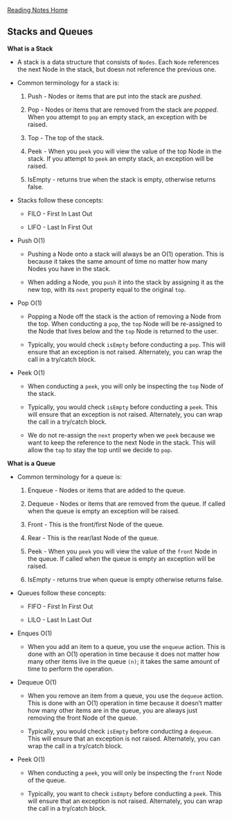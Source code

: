 [Reading Notes Home](https://d-d-wolfe.github.io/reading-notes/)

## Stacks and Queues

**What is a Stack**

  - A stack is a data structure that consists of `Nodes`. Each `Node` references the next Node in the stack, but doesn not reference the previous one.

  - Common terminology for a stack is:

    1. Push - Nodes or items that are put into the stack are *pushed*.

    2. Pop - Nodes or items that are removed from the stack are *popped*. When you attempt to `pop` an empty stack, an exception with be raised.

    3. Top - The top of the stack.

    4. Peek - When you `peek` you will view the value of the top Node in the stack. If you attempt to `peek` an empty stack, an exception will be raised.

    5. IsEmpty - returns true when the stack is empty, otherwise returns false.

  - Stacks follow these concepts:

    - FILO - First In Last Out

    - LIFO - Last In First Out

  - Push O(1)

    - Pushing a Node onto a stack will always be an O(1) operation. This is because it takes the same amount of time no matter how many Nodes you have in the stack.

    - When adding a Node, you `push` it into the stack by assigning it as the new top, with its `next` property equal to the original `top`.

  - Pop O(1)

    - Popping a Node off the stack is the action of removing a Node from the top. When conducting a `pop`, the `top` Node will be re-assigned to the Node that lives below and the `top` Node is returned to the user.

    - Typically, you would check `isEmpty` before conducting a `pop`. This will ensure that an exception is not raised. Alternately, you can wrap the call in a try/catch block.

  - Peek O(1)

    - When conducting a `peek`, you will only be inspecting the `top` Node of the stack.

    - Typically, you would check `isEmpty` before conducting a `peek`. This will ensure that an exception is not raised. Alternately, you can wrap the call in a try/catch block.

    - We do not re-assign the `next` property when we `peek` because we want to keep the reference to the next Node in the stack. This will allow the `top` to stay the top until we decide to `pop`.

**What is a Queue**

  - Common terminology for a queue is:

    1. Enqueue - Nodes or items that are added to the queue.

    2. Dequeue - Nodes or items that are removed from the queue. If called when the queue is empty an exception will be raised.

    3. Front - This is the front/first Node of the queue.

    4. Rear - This is the rear/last Node of the queue.

    5. Peek - When you `peek` you will view the value of the `front` Node in the queue. If called when the queue is empty an exception will be raised.

    6. IsEmpty - returns true when queue is empty otherwise returns false.

  - Queues follow these concepts:

    - FIFO - First In First Out

    - LILO - Last In Last Out

  - Enques O(1)

    - When you add an item to a queue, you use the `enqueue` action. This is done with an O(1) operation in time because it does not matter how many other items live in the queue `(n)`; it takes the same amount of time to perform the operation.

  - Dequeue O(1)

    - When you remove an item from a queue, you use the `dequeue` action. This is done with an O(1) operation in time because it doesn’t matter how many other items are in the queue, you are always just removing the front Node of the queue.

    - Typically, you would check `isEmpty` before conducting a `dequeue`. This will ensure that an exception is not raised. Alternately, you can wrap the call in a try/catch block.

  - Peek O(1)

    - When conducting a `peek`, you will only be inspecting the `front` Node of the queue.

    - Typically, you want to check `isEmpty` before conducting a `peek`. This will ensure that an exception is not raised. Alternately, you can wrap the call in a try/catch block.